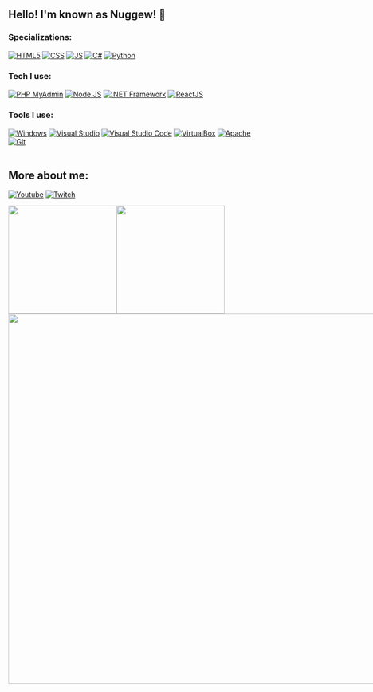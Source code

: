 ## Hello! I'm known as Nuggew! 👋

### Specializations:
<div style="display: inline_block">
    <a href="#"><img align="center" alt="HTML5" src="https://img.shields.io/badge/HTML5-E34F26?style=for-the-badge&logo=html5&logoColor=white" /></a>
    <a href="#"><img align="center" alt="CSS" src="https://img.shields.io/badge/CSS3-1572B6?style=for-the-badge&logo=css3&logoColor=white" /></a>
    <a href="#"><img align="center" alt="JS" src="https://img.shields.io/badge/JavaScript-F7DF1E?style=for-the-badge&logo=javascript&logoColor=black" /></a>
    <a href="#"><img align="center" alt="C#" src="https://img.shields.io/badge/C%23-239120?style=for-the-badge&logo=c-sharp&logoColor=white" /></a>
    <a href="#"><img align="center" alt="Python" src="https://img.shields.io/badge/Python-306998?style=for-the-badge&logo=python&logoColor=white" /></a>
</div>

### Tech I use:
<div style="display: inline_block">
	<a href="#" style="user-select: none;"><img align="center" alt="PHP MyAdmin" src="https://img.shields.io/badge/-PHP%20myAdmin-6C78AF?style=for-the-badge&logo=phpmyadmin&logoColor=white" /></a>
    <a href="#""><img align="center" alt="Node.JS" src="https://img.shields.io/badge/Node.js-43853D?style=for-the-badge&logo=node.js&logoColor=white" /></a>
    <a href="#"><img align="center" alt=".NET Framework" src="https://img.shields.io/badge/.NET-5C2D91?style=for-the-badge&logo=.net&logoColor=white" /></a>
    <a href="#"><img align="center" alt="ReactJS" src="https://img.shields.io/badge/react-61DAFB?style=for-the-badge&logo=react&logoColor=black" /></a>
</div>

### Tools I use:
<div style="display: inline_block">
    <a href="#"><img align="center" alt="Windows" src="https://img.shields.io/badge/Windows-017AD7?style=for-the-badge&logo=windows&logoColor=white" /></a>
    <a href="#"><img align="center" alt="Visual Studio" src="https://img.shields.io/badge/Visual_Studio-5D2B90?style=for-the-badge&logo=visual-studio&logoColor=white" /></a>
    <a href="#"><img align="center" alt="Visual Studio Code" src="https://img.shields.io/badge/VS_Code-007ACC?style=for-the-badge&logo=visual-studio-code&logoColor=white" /></a>
    <a href="#"><img align="center" alt="VirtualBox" src="https://img.shields.io/badge/VirtualBox-183A61?style=for-the-badge&logo=virtualbox&logoColor=white" /></a>
    <a href="#"><img align="center" alt="Apache" src="https://img.shields.io/badge/Apache-CA2136?style=for-the-badge&logo=apache&logoColor=white" /></a>
    <a href="#"><img align="center" alt="Git" src="https://img.shields.io/badge/Git-E34F26?style=for-the-badge&logo=git&logoColor=white" /></a>
</div>

<br>

## More about me:
<!--[![Linkedin](https://img.shields.io/badge/LinkedIn-0077B5?style=for-the-badge&logo=linkedin&logoColor=white)](https://https://www.linkedin.com/in/leonardo-brum-13523a25b/)-->
[![Youtube](https://img.shields.io/badge/YouTube-FF0000?style=for-the-badge&logo=youtube&logoColor=white)](https://www.youtube.com/@nuggew)
[![Twitch](https://img.shields.io/badge/Twitch-6441A5?style=for-the-badge&logo=twitch&logoColor=white)](https://www.twitch.tv/nuggew)
<!--[![Vercel](https://img.shields.io/badge/Vercel-000000?style=for-the-badge&logo=vercel&logoColor=white)](https://Vercel.com/leonardovbrum)-->

<a href="#" style="cursor: none; user-select: none; user-event: none;">
<div style="display: flex; flex-direction: column; width: max-content;">
    <div style="display: flex; flex-direction: row">
	 <img
	        height="217"
            src="http://github-profile-summary-cards.vercel.app/api/cards/most-commit-language?username=Nuggew&theme=2077"
          />
         <img
	        height="217"
            src="http://github-profile-summary-cards.vercel.app/api/cards/stats?username=Nuggew&theme=2077"
          />
       </div>
       <div style="display: flex; flex-direction: column">
          <img
	        width="743"
            src="http://github-profile-summary-cards.vercel.app/api/cards/profile-details?username=Nuggew&theme=2077"
          />
    </div>
</div>
</a>
